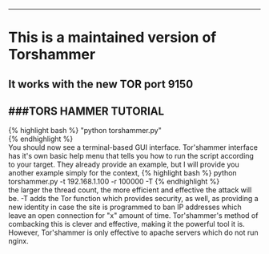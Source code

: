 ----------------------------------------------------
# This is a maintained version of Torshammer  
## It works with the new TOR port 9150  
###TORS HAMMER TUTORIAL  
----------------------------------------------------
{% highlight bash %}
"python torshammer.py"  
{% endhighlight %}  
You should now see a terminal-based GUI interface.
Tor'shammer interface has it's own basic help menu that tells you how to run the script according to your target.
They already provide an example, but I will provide you another example simply for the context,
{% highlight bash %}
python torshammer.py -t 192.168.1.100 -r 100000 -T
{% endhighlight %}  
the larger the thread count, the more efficient and effective the attack
will be. -T adds the Tor function which provides security, as well, as providing a new identity in case the site is
programmed to ban IP addresses which leave an open connection for "x" amount of time. Tor'shammer's method of
combacking this is clever and effective, making it the powerful tool it is. However, Tor'shammer is only effective to
apache servers which do not run nginx.